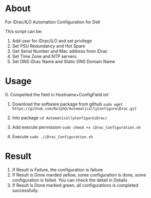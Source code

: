 <h1>About</h1>

For iDrac/ILO Automation Configuration for Dell

This script can be:
 1. Add user for iDrac/iLO and set privilege
 2. Set PSU Redundancy and Hot Spare
 3. Get Serial Number and Mac address from iDrac
 4. Set Time Zone and NTP servers
 5. Set DNS iDrac Name and Static DNS Domain Name


<h1>Usage</h1>
0. Compelted the field in Hostname+ConfigField.txt

1. Download the software package from github
`sudo wget https://github.com/DolphQ/AutomaticallyConfigureiDrac.git`

2. Into package
`cd AutomaticallyConfigureiDrac/`

3. Add execute permission
`sudo chmod +x iDrac_Configuration.sh`

4. Execute
`sudo ./iDrac_Configuration.sh`

<h1>Result</h1>

1. If Result is Failure, the configuration is failure
2. If Result is Done marded yellow, some configuration is done, some configuration is failed. You can check the detail in Details
3. If Result is Done marked green, all configurations is completed successfully.
